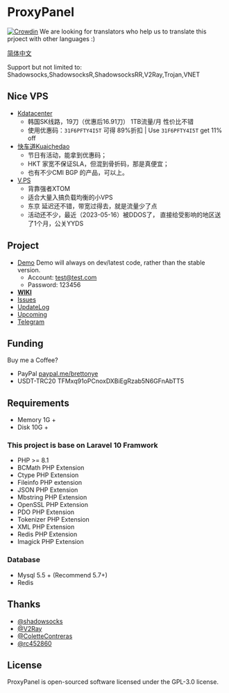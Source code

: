 # ProxyPanel 
[![Crowdin](https://badges.crowdin.net/proxypanel/localized.svg)](https://crowdin.com/project/proxypanel)
We are looking for translators who help us to translate this prjoect with other languages :)

[简体中文](https://proxypanel.gitbook.io/wiki/)

Support but not limited to: Shadowsocks,ShadowsocksR,ShadowsocksRR,V2Ray,Trojan,VNET

## Nice VPS
- [Kdatacenter](https://www.kdatacenter.com/myportal/?affid=470)
    - 韩国SK线路，19刀（优惠后16.91刀）  1TB流量/月 性价比不错
    - 使用优惠码：`31F6PFTY4I5T` 可得 89%折扣 | Use `31F6PFTY4I5T` get 11% off
- [快车道Kuaichedao](https://kuaichedao.co/aff.php?aff=3)
    - 节日有活动，能拿到优惠码；
    - HKT 家宽不保证SLA，但混到骨折码，那是真便宜；
    - 也有不少CMI BGP 的产品，可以上。
- [V.PS](https://vps.hosting/?affid=1138)
    - 背靠强者XTOM
    - 适合大量入搞负载均衡的小VPS
    - 东京 延迟还不错，带宽过得去，就是流量少了点
    - 活动还不少，最近（2023-05-16）被DDOS了， 直接给受影响的地区送了1个月，公关YYDS

## Project
- [Demo](https://demo.proxypanel.cf/) Demo will always on dev/latest code, rather than the stable version.
    - Account: test@test.com
    - Password: 123456
- [**WIKI**](https://proxypanel.gitbook.io/wiki/)
- [Issues](https://github.com/ZBrettonYe/ProxyPanel/issues)
- [UpdateLog](https://proxypanel.gitbook.io/wiki/updatelog)
- [Upcoming](https://github.com/ZBrettonYe/ProxyPanel/projects/2)
- [Telegram](https://t.me/+nW8AwsPPUsliYzg1)

## Funding
Buy me a Coffee?
- PayPal [paypal.me/brettonye](https://www.paypal.com/paypalme/brettonye)
- USDT-TRC20 TFMxq91oPCnoxDXBiEgRzab5N6GFnAbTT5

## Requirements
- Memory 1G +
- Disk 10G +

### This project is base on Laravel 10 Framwork
- PHP >= 8.1
- BCMath PHP Extension
- Ctype PHP Extension
- Fileinfo PHP extension
- JSON PHP Extension
- Mbstring PHP Extension
- OpenSSL PHP Extension
- PDO PHP Extension
- Tokenizer PHP Extension
- XML PHP Extension
- Redis PHP Extension
- Imagick PHP Extension

### Database
- Mysql 5.5 + (Recommend 5.7+)
- Redis

## Thanks
- [@shadowsocks](https://github.com/shadowsocks)
- [@V2Ray](https://www.v2ray.com)
- [@ColetteContreras](https://github.com/ColetteContreras)
- [@rc452860](https://github.com/rc452860)

## License

ProxyPanel is open-sourced software licensed under the GPL-3.0 license.
